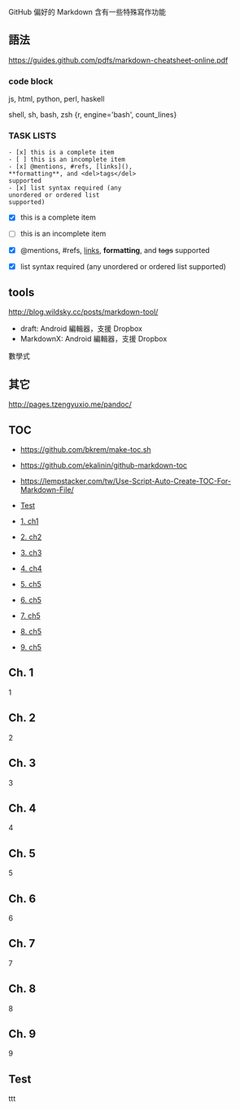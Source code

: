 
GitHub 偏好的 Markdown 含有一些特殊寫作功能
## 語法
https://guides.github.com/pdfs/markdown-cheatsheet-online.pdf

### code block
js, html, python, perl, haskell

shell, sh, bash, zsh
{r, engine='bash', count_lines}

### TASK LISTS
```
- [x] this is a complete item
- [ ] this is an incomplete item
- [x] @mentions, #refs, [links](), 
**formatting**, and <del>tags</del> 
supported
- [x] list syntax required (any 
unordered or ordered list 
supported)
```

- [x] this is a complete item
- [ ] this is an incomplete item
- [x] @mentions, #refs, [links](), 
**formatting**, and <del>tags</del> 
supported
- [x] list syntax required (any 
unordered or ordered list 
supported)


## tools
http://blog.wildsky.cc/posts/markdown-tool/

* draft: Android 編輯器，支援 Dropbox
* MarkdownX: Android 編輯器，支援 Dropbox

數學式

## 其它
http://pages.tzengyuxio.me/pandoc/

## TOC
* https://github.com/bkrem/make-toc.sh
* https://github.com/ekalinin/github-markdown-toc
* https://lempstacker.com/tw/Use-Script-Auto-Create-TOC-For-Markdown-File/

* [Test](#test)
* [1. ch1](#1)
* [2. ch2](#2)
* [3. ch3](#3)
* [4. ch4](#4)
* [5. ch5](#5)
* [6. ch5](#6)
* [7. ch5](#7)
* [8. ch5](#8)
* [9. ch5](#9)

<h2 id="1">Ch. 1</h2>
1

<h2 id="2">Ch. 2</h2>
2

<h2 id="3">Ch. 3</h2>
3

<h2 id="4">Ch. 4</h2>
4

<h2 id="5">Ch. 5</h2>
5

<h2 id="6">Ch. 6</h2>
6

<h2 id="7">Ch. 7</h2>
7

<h2 id="8">Ch. 8</h2>
8

<h2 id="9">Ch. 9</h2>
9

## Test
ttt
